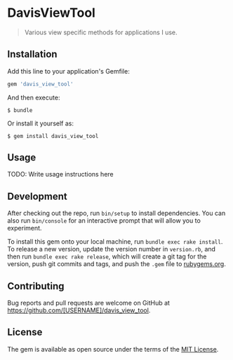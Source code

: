 # DavisViewTool

<!-- Welcome to your new gem! In this directory, you'll find the files you need to be able to package up your Ruby library into a gem. Put your Ruby code in the file `lib/davis_view_tool`. To experiment with that code, run `bin/console` for an interactive prompt.

TODO: Delete this and the text above, and describe your gem -->

> Various view specific methods for applications I use.

## Installation

Add this line to your application's Gemfile:

```ruby
gem 'davis_view_tool'
```

And then execute:

    $ bundle

Or install it yourself as:

    $ gem install davis_view_tool

## Usage

TODO: Write usage instructions here

## Development

After checking out the repo, run `bin/setup` to install dependencies. You can also run `bin/console` for an interactive prompt that will allow you to experiment.

To install this gem onto your local machine, run `bundle exec rake install`. To release a new version, update the version number in `version.rb`, and then run `bundle exec rake release`, which will create a git tag for the version, push git commits and tags, and push the `.gem` file to [rubygems.org](https://rubygems.org).

## Contributing

Bug reports and pull requests are welcome on GitHub at https://github.com/[USERNAME]/davis_view_tool.


## License

The gem is available as open source under the terms of the [MIT License](http://opensource.org/licenses/MIT).

